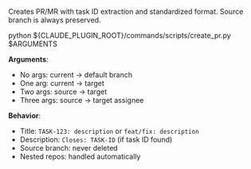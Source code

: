Creates PR/MR with task ID extraction and standardized format. Source branch is always preserved.

python ${CLAUDE_PLUGIN_ROOT}/commands/scripts/create_pr.py $ARGUMENTS

**Arguments**:

- No args: current → default branch
- One arg: current → target
- Two args: source → target
- Three args: source → target assignee

**Behavior**:

- Title: `TASK-123: description` or `feat/fix: description`
- Description: `Closes: TASK-ID` (if task ID found)
- Source branch: never deleted
- Nested repos: handled automatically
